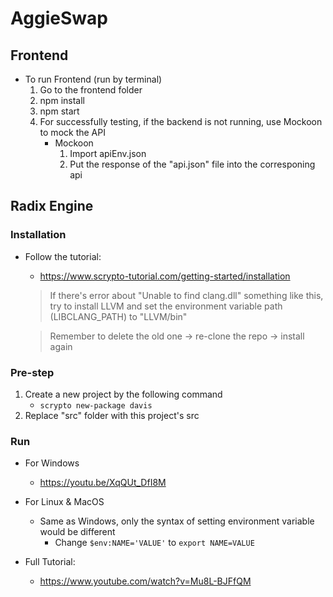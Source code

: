 # AggieSwap

## Frontend
- To run Frontend (run by terminal)
    1. Go to the frontend folder
    2. npm install
    3. npm start
    4. For successfully testing, if the backend is not running, use Mockoon to mock the API
        - Mockoon
            1. Import apiEnv.json
            2. Put the response of the "api.json" file into the corresponing api



## Radix Engine
### Installation
- Follow the tutorial:
    -  https://www.scrypto-tutorial.com/getting-started/installation
    > If there's error about "Unable to find clang.dll" something like this, try to install LLVM and set the environment variable path (LIBCLANG_PATH) to "LLVM/bin"


    > Remember to delete the old one -> re-clone the repo -> install again

### Pre-step
1. Create a new project by the following command
    - ```scrypto new-package davis```
2. Replace "src" folder with this project's src	

### Run
- For Windows
    - https://youtu.be/XqQUt_DfI8M


- For Linux & MacOS
    - Same as Windows, only the syntax of setting environment variable would be different
        - Change ```$env:NAME='VALUE'``` to ```export NAME=VALUE```


- Full Tutorial:
    - https://www.youtube.com/watch?v=Mu8L-BJFfQM
